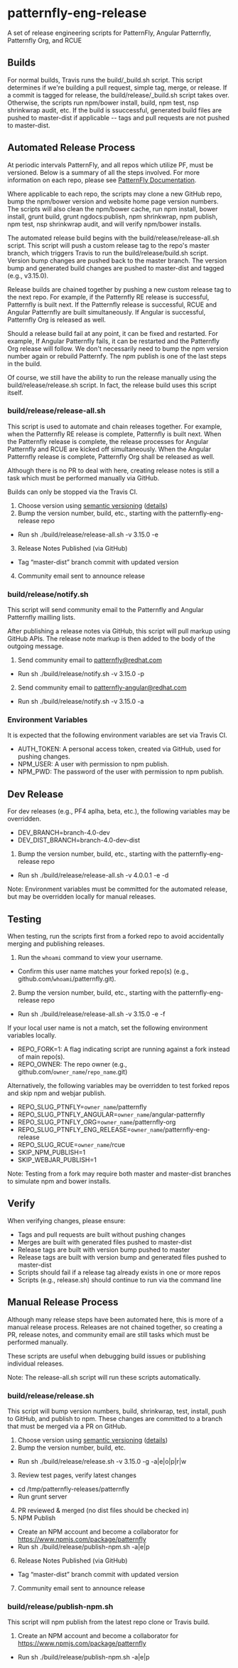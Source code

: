 # patternfly-eng-release
A set of release engineering scripts for PatternFly, Angular Patternfly, Patternfly Org, and RCUE

## Builds

For normal builds, Travis runs the build/_build.sh script. This script determines if we're building a pull request, simple tag, merge, or release. If a commit is tagged for release, the build/release/_build.sh script takes over. Otherwise, the scripts run npm/bower install, build, npm test, nsp shrinkwrap audit, etc. If the build is ssuccessful, generated build files are pushed to master-dist if applicable -- tags and pull requests are not pushed to master-dist.

## Automated Release Process

At periodic intervals PatternFly, and all repos which utilize PF, must be versioned. Below is a summary of all the steps involved. For more information on each repo, please see [PatternFly Documentation](https://depot-uxd.itos.redhat.com/uxd-team/uxd-dev-team/#docs).

Where applicable to each repo, the scripts may clone a new GitHub repo, bump the npm/bower version and website home page version numbers. The scripts will also clean the npm/bower cache, run npm install, bower install, grunt build, grunt ngdocs:publish, npm shrinkwrap, npm publish, npm test, nsp shrinkwrap audit, and will verify npm/bower installs.

The automated release build begins with the build/release/release-all.sh script. This script will push a custom release tag to the repo's master branch, which triggers Travis to run the build/release/build.sh script. Version bump changes are pushed back to the master branch. The version bump and generated build changes are pushed to master-dist and tagged (e.g., v3.15.0).

Release builds are chained together by pushing a new custom release tag to the next repo. For example, if the Patternfly RE release is successful, Patternfly is built next. If the Patternfly release is successful, RCUE and Angular Patternfly are built simultaneously. If Angular is successful, Patternfly Org is released as well.

Should a release build fail at any point, it can be fixed and restarted. For example, If Angular Patternfly fails, it can be restarted and the Patternfly Org release will follow. We don't necessarily need to bump the npm version number again or rebuild Patternfy. The npm publish is one of the last steps in the build.

Of course, we still have the ability to run the release manually using the build/release/release.sh script. In fact, the release build uses this script itself.

### build/release/release-all.sh

This script is used to automate and chain releases together. For example, when the Patternfly RE release is complete, Patternfly is built next. When the Patternfly release is complete, the release processes for Angular Patternfly and RCUE are kicked off simultaneously. When the Angular Patternfly release is complete, Patternfly Org shall be released as well.

Although there is no PR to deal with here, creating release notes is still a task which must be performed manually via GitHub.

Builds can only be stopped via the Travis CI.

1. Choose version using [semantic versioning](https://docs.npmjs.com/getting-started/semantic-versioning) ([details](https://github.com/patternfly/patternfly/blob/master/README.md#release))
2. Bump the version number, build, etc., starting with the patternfly-eng-release repo
 - Run sh ./build/release/release-all.sh -v 3.15.0 -e
3. Release Notes Published (via GitHub)
 - Tag “master-dist” branch commit with updated version
4. Community email sent to announce release

### build/release/notify.sh

This script will send community email to the Patternfly and Angular Patternfly mailling lists.

After publishing a release notes via GitHub, this script will pull markup using GitHub APIs. The release note markup is then added to the body of the outgoing message.

1. Send community email to patternfly@redhat.com
 - Run sh ./build/release/notify.sh -v 3.15.0 -p
2. Send community email to patternfly-angular@redhat.com
 - Run sh ./build/release/notify.sh -v 3.15.0 -a

### Environment Variables

It is expected that the following environment variables are set via Travis CI.

- AUTH_TOKEN: A personal access token, created via GitHub, used for pushing changes.
- NPM_USER: A user with permission to npm publish.
- NPM_PWD: The password of the user with permission to npm publish.

## Dev Release

For dev releases (e.g., PF4 aplha, beta, etc.), the following variables may be overridden.

- DEV_BRANCH=branch-4.0-dev
- DEV_DIST_BRANCH=branch-4.0-dev-dist

1. Bump the version number, build, etc., starting with the patternfly-eng-release repo
 - Run sh ./build/release/release-all.sh -v 4.0.0.1 -e -d

Note: Environment variables must be committed for the automated release, but may be overridden locally for manual releases.

## Testing

When testing, run the scripts first from a forked repo to avoid accidentally merging and publishing releases.

1. Run the `whoami` command to view your username.
 - Confirm this user name matches your forked repo(s) (e.g., github.com/`whoami`/patternfly.git).
2. Bump the version number, build, etc., starting with the patternfly-eng-release repo
 - Run sh ./build/release/release-all.sh -v 3.15.0 -e -f

If your local user name is not a match, set the following environment variables locally.

- REPO_FORK=1: A flag indicating script are running against a fork instead of main repo(s).
- REPO_OWNER: The repo owner (e.g., github.com/`owner_name`/`repo_name`.git)

Alternatively, the following variables may be overridden to test forked repos and skip npm and webjar publish.

- REPO_SLUG_PTNFLY=`owner_name`/patternfly
- REPO_SLUG_PTNFLY_ANGULAR=`owner_name`/angular-patternfly
- REPO_SLUG_PTNFLY_ORG=`owner_name`/patternfly-org
- REPO_SLUG_PTNFLY_ENG_RELEASE=`owner_name`/patternfly-eng-release
- REPO_SLUG_RCUE=`owner_name`/rcue
- SKIP_NPM_PUBLISH=1
- SKIP_WEBJAR_PUBLISH=1

Note: Testing from a fork may require both master and master-dist branches to simulate npm and bower installs.

## Verify

When verifying changes, please ensure:

- Tags and pull requests are built without pushing changes
- Merges are built with generated files pushed to master-dist
- Release tags are built with version bump pushed to master
- Release tags are built with version bump and generated files pushed to master-dist
- Scripts should fail if a release tag already exists in one or more repos
- Scripts (e.g., release.sh) should continue to run via the command line

## Manual Release Process

Although many release steps have been automated here, this is more of a manual release process. Releases are not chained together, so creating a PR, release notes, and community email are still tasks which must be performed manually.

These scripts are useful when debugging build issues or publishing individual releases.

Note: The release-all.sh script will run these scripts automatically.

### build/release/release.sh

This script will bump version numbers, build, shrinkwrap, test, install, push to GitHub, and publish to npm. These changes are committed to a branch that must be merged via a PR on GitHub.

1. Choose version using [semantic versioning](https://docs.npmjs.com/getting-started/semantic-versioning) ([details](https://github.com/patternfly/patternfly/blob/master/README.md#release))
2. Bump the version number, build, etc.
 - Run sh ./build/release/release.sh -v 3.15.0 -g -a|e|o|p|r|w
3. Review test pages, verify latest changes
 - cd /tmp/patternfly-releases/patternfly
 - Run grunt server
4. PR reviewed & merged (no dist files should be checked in)
5. NPM Publish
 - Create an NPM account and become a collaborator for https://www.npmjs.com/package/patternfly
 - Run sh ./build/release/publish-npm.sh -a|e|p
6. Release Notes Published (via GitHub)
 - Tag “master-dist” branch commit with updated version
7. Community email sent to announce release

### build/release/publish-npm.sh
 
This script will npm publish from the latest repo clone or Travis build.
 
1. Create an NPM account and become a collaborator for https://www.npmjs.com/package/patternfly
 - Run sh ./build/release/publish-npm.sh -a|e|p
